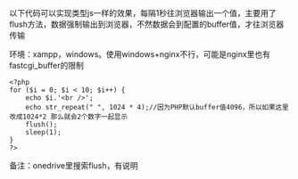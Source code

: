 以下代码可以实现类型js一样的效果，每隔1秒往浏览器输出一个值，主要用了flush方法，数据强制输出到浏览器，不然数据会到配置的buffer值，才往浏览器传输

环境：xampp，windows。使用windows+nginx不行，可能是nginx里也有fastcgi_buffer的限制

```
<?php
for ($i = 0; $i < 10; $i++) {
    echo $i.'<br />';
    echo str_repeat(" ", 1024 * 4);//因为PHP默认buffer值4096，所以如果这里改成1024*2 那么就会2个数字一起显示
    flush();
    sleep(1);
}
?>
```
备注：onedrive里搜索flush，有说明
